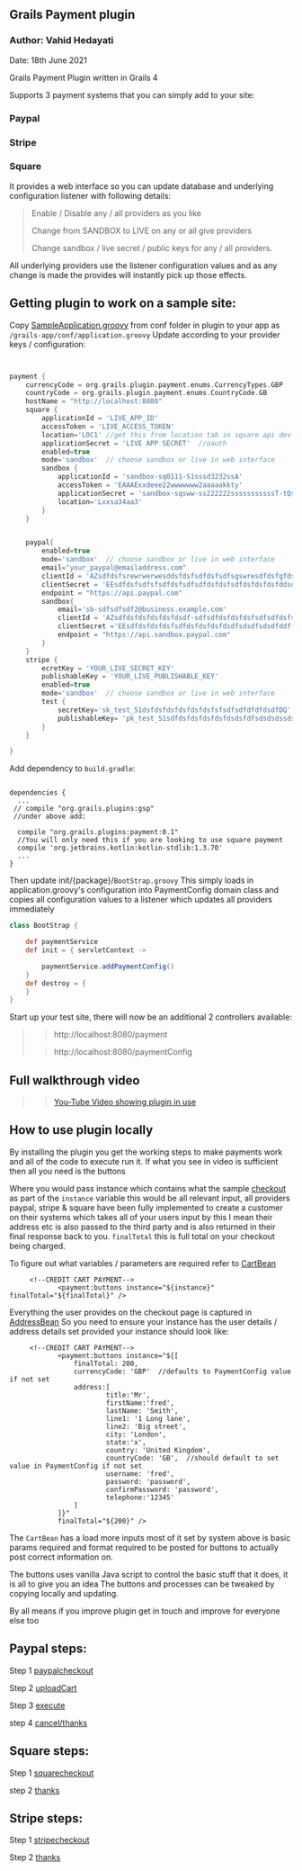 Grails Payment plugin
---

### Author: Vahid Hedayati 
Date: 18th June 2021 

Grails Payment Plugin written in Grails 4

Supports 3 payment systems that you can simply add to your site:

### Paypal
### Stripe
### Square 

It provides a web interface so you can update database and underlying configuration listener with following details: 
> Enable / Disable any / all providers as you like 
>
> Change from SANDBOX to LIVE on any or all give providers
> 
> Change sandbox / live secret / public keys for any / all providers.
> 

All underlying providers use the listener configuration values and as any change is made the provides will instantly pick up those effects.

 


Getting plugin to work on a sample site:
---

Copy [SampleApplication.groovy](https://github.com/vahidhedayati/grails-payment/blob/main/grails-app/conf/sampleApplication.groovy) from conf folder in plugin to your app as `/grails-app/conf/application.groovy`
Update according to your provider keys / configuration:
```groovy


payment {
    currencyCode = org.grails.plugin.payment.enums.CurrencyTypes.GBP
    countryCode = org.grails.plugin.payment.enums.CountryCode.GB
    hostName = "http://localhost:8080"
    square {
        applicationId = 'LIVE_APP_ID'
        accessToken = 'LIVE_ACCESS_TOKEN'
        location='LOC1' //get this from location tab in square api dev console
        applicationSecret = 'LIVE APP SECRET'  //oauth
        enabled=true
        mode='sandbox'  // choose sandbox or live in web interface
        sandbox {
            applicationId = 'sandbox-sq0111-S1sssd3232ssA'
            accessToken = 'EAAAExxdeee22wwwwwww2aaaaakkty'
            applicationSecret = 'sandbox-sqsww-ss222222sssssssssssT-tQsaq2o'  //oauth
            location='Lxxsa34aa3'
        }
    }


    paypal{
        enabled=true
        mode='sandbox'  // choose sandbox or live in web interface
        email="your_paypal@emailaddress.com"
        clientId = 'AZsdfdsfsrewrwerwesddsfdsfsdfdsfsdfsgswresdfdsfgfdsfsdfd-1'
        clientSecret = 'EEsdfdsfsdfsfsdfdsfsdfsdfdsfdsfsdfdsfdsfdsfddsdsdsdsffds_oi'
        endpoint = "https://api.paypal.com"
        sandbox{
            email='sb-sdfsdfsdf2@business.example.com'
            clientId = 'AZsdfdsfdsfdsfdsfdsdf-sdfsdfdsfdsfdsfsdfsdfdsfsdfsdfdsfddsf-1'
            clientSecret ='EEsdfdsfdsfdsfsdfdsfdsfdsfdsdfsdsdfsdsdfddffddsfdf_oi'
            endpoint = "https://api.sandbox.paypal.com"
        }
    }
    stripe {
        ecretKey = 'YOUR_LIVE_SECRET_KEY'
        publishableKey = 'YOUR_LIVE_PUBLISHABLE_KEY'
        enabled=true
        mode='sandbox'  // choose sandbox or live in web interface
        test {
            secretKey='sk_test_51dsfdsfdsfdsfdsfdsfsfsdfsdfdfdfdsdfDQ'
            publishableKey= 'pk_test_51sdfdsfdsfdsfdsfdsdsfdfsdsdsdssdsfdsddsdfddfsdsd9'
        }
    }

}
```




Add dependency to `build.gradle`:

```

dependencies {
  ...
 // compile "org.grails.plugins:gsp"
 //under above add: 
 
  compile "org.grails.plugins:payment:0.1"
  //You will only need this if you are looking to use square payment
  compile 'org.jetbrains.kotlin:kotlin-stdlib:1.3.70'
  ...
}
```

Then update init/{package}/`BootStrap.groovy`
This simply loads in application.groovy's configuration into PaymentConfig domain class and copies all 
configuration values to a listener which updates all providers immediately  
```groovy
class BootStrap {

    def paymentService
    def init = { servletContext ->

        paymentService.addPaymentConfig()
    }
    def destroy = {
    }
}
```

Start up your test site, there will now be an additional 2 controllers available: 

>>http://localhost:8080/payment
> 
 >>http://localhost:8080/paymentConfig 

Full walkthrough video 
--
>> [You-Tube Video showing plugin in use](https://www.youtube.com/watch?v=U4iCEBeRiYs)


How to use plugin locally
---
By installing the plugin you get the working steps to make payments work and all of the code to execute run it.
If what you see in video is sufficient then all you need is the buttons

Where you would pass instance which contains what the sample [checkout](https://github.com/vahidhedayati/grails-payment/blob/main/grails-app/views/payment/checkout.gsp)
as part of the `instance` variable this would be all relevant input, all providers paypal, stripe & square have been fully implemented to create a customer on their systems which takes all of your users input by this I mean their address etc is also passed to the third party 
and is also returned in their final response back to you. 
`finalTotal` this is full total on your checkout being charged.

To figure out what variables / parameters are required refer to [CartBean](https://github.com/vahidhedayati/grails-payment/blob/main/src/main/groovy/org/grails/plugin/payment/beans/CartBean.groovy)



```gsp
     <!--CREDIT CART PAYMENT-->
            <payment:buttons instance="${instance}" finalTotal="${finalTotal}" />
```

Everything the user provides on the checkout page is captured in [AddressBean](https://github.com/vahidhedayati/grails-payment/blob/main/src/main/groovy/org/grails/plugin/payment/beans/AddressBean.groovy) So you need to ensure your instance has the user details / address details set provided
your instance should look like:



```gsp
     <!--CREDIT CART PAYMENT-->
            <payment:buttons instance="${[
                finalTotal: 200,
                currencyCode: 'GBP'  //defaults to PaymentConfig value if not set
                address:[
                        title:'Mr',
                        firstName:'fred',
                        lastName: 'Smith',
                        line1: '1 Long lane',
                        line2: 'Big street',
                        city: 'London',
                        state:'x',
                        country: 'United Kingdom',
                        countryCode: 'GB',  //should default to set value in PaymentConfig if not set
                        username: 'fred',
                        password: 'password',
                        confirmPassword: 'password',
                        telephone:'12345'
                ]   
            ]}" 
            finalTotal="${200}" />
```

The `CartBean` has a load more inputs most of it set by system above is basic params required and format required to be posted 
for buttons to actually post correct information on.

The buttons uses vanilla Java script to control the basic stuff that it does, it is all to give you an idea 
The buttons and processes can be tweaked by copying locally and updating.

By all means if you improve plugin get in touch and improve for everyone else too




## Paypal steps:
Step 1 [paypalcheckout](https://github.com/vahidhedayati/grails-payment/blob/main/grails-app/controllers/org/grails/plugin/payment/PaymentController.groovy#L94) 

Step 2 [uploadCart](https://github.com/vahidhedayati/grails-payment/blob/main/grails-app/controllers/org/grails/plugin/payment/paypal/PaypalController.groovy#L16)

Step 3 [execute](https://github.com/vahidhedayati/grails-payment/blob/main/grails-app/controllers/org/grails/plugin/payment/paypal/PaypalController.groovy#L125)

step 4 [cancel/thanks](https://github.com/vahidhedayati/grails-payment/blob/main/grails-app/controllers/org/grails/plugin/payment/paypal/PaypalController.groovy#L149-L169)


## Square steps:

Step 1 [squarecheckout](https://github.com/vahidhedayati/grails-payment/blob/main/grails-app/controllers/org/grails/plugin/payment/PaymentController.groovy#L143)

step 2 [thanks](https://github.com/vahidhedayati/grails-payment/blob/main/grails-app/controllers/org/grails/plugin/payment/PaymentController.groovy#L40)


## Stripe steps:

Step 1 [stripecheckout](https://github.com/vahidhedayati/grails-payment/blob/main/grails-app/controllers/org/grails/plugin/payment/PaymentController.groovy#L212)

Step 2 [thanks](https://github.com/vahidhedayati/grails-payment/blob/main/grails-app/controllers/org/grails/plugin/payment/PaymentController.groovy#L40)